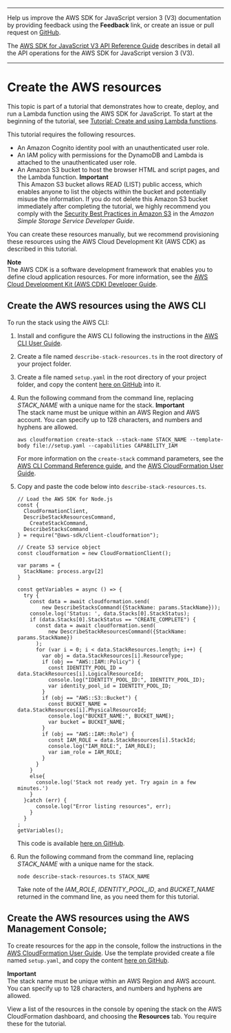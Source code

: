 --------

Help us improve the AWS SDK for JavaScript version 3 \(V3\) documentation by providing feedback using the **Feedback** link, or create an issue or pull request on [GitHub](https://github.com/awsdocs/aws-sdk-for-javascript-v3)\.

 The [AWS SDK for JavaScript V3 API Reference Guide](https://docs.aws.amazon.com/AWSJavaScriptSDK/v3/latest/index.html) describes in detail all the API operations for the AWS SDK for JavaScript version 3 \(V3\)\.

--------

# Create the AWS resources<a name="lambda-create-table-provision-resources"></a>

This topic is part of a tutorial that demonstrates how to create, deploy, and run a Lambda function using the AWS SDK for JavaScript\. To start at the beginning of the tutorial, see [Tutorial: Create and using Lambda functions](lambda-create-table-example.md)\.

This tutorial requires the following resources\.
+  An Amazon Cognito identity pool with an unauthenticated user role\.
+ An IAM policy with permissions for the DynamoDB and Lambda is attached to the unauthenticated user role\.
+ An Amazon S3 bucket to host the browser HTML and script pages, and the Lambda function\.
**Important**  
This Amazon S3 bucket allows READ \(LIST\) public access, which enables anyone to list the objects within the bucket and potentially misuse the information\. If you do not delete this Amazon S3 bucket immediately after completing the tutorial, we highly recommend you comply with the [Security Best Practices in Amazon S3](https://docs.aws.amazon.com/AmazonS3/latest/dev/compM.html) in the *Amazon Simple Storage Service Developer Guide*\. 

You can create these resources manually, but we recommend provisioning these resources using the AWS Cloud Development Kit \(AWS CDK\) as described in this tutorial\.

**Note**  
The AWS CDK is a software development framework that enables you to define cloud application resources\. For more information, see the [AWS Cloud Development Kit \(AWS CDK\) Developer Guide](https://docs.aws.amazon.com/cdk/latest/guide/home.html)\.

## Create the AWS resources using the AWS CLI<a name="lambda-create-table-resources-cli"></a>

To run the stack using the AWS CLI:

1. Install and configure the AWS CLI following the instructions in the [AWS CLI User Guide](https://docs.aws.amazon.com/cli/latest/userguide/cli-chap-welcome.html)\.

1. Create a file named `describe-stack-resources.ts` in the root directory of your project folder\.

1. Create a file named `setup.yaml` in the root directory of your project folder, and copy the content [ here on GitHub](https://github.com/awsdocs/aws-doc-sdk-examples/blob/master/javascriptv3/example_code/lambda/lambda_create_function/setup.yaml) into it\.

1. Run the following command from the command line, replacing *STACK\_NAME* with a unique name for the stack\.
**Important**  
The stack name must be unique within an AWS Region and AWS account\. You can specify up to 128 characters, and numbers and hyphens are allowed\.

   ```
   aws cloudformation create-stack --stack-name STACK_NAME --template-body file://setup.yaml --capabilities CAPABILITY_IAM
   ```

   For more information on the `create-stack` command parameters, see the [AWS CLI Command Reference guide](https://docs.aws.amazon.com/cli/latest/reference/cloudformation/create-stack.html), and the [AWS CloudFormation User Guide](https://docs.aws.amazon.com/AWSCloudFormation/latest/UserGuide/using-cfn-cli-creating-stack.html)\.

1. Copy and paste the code below into `describe-stack-resources.ts`\.

   ```
   // Load the AWS SDK for Node.js
   const {
     CloudFormationClient,
     DescribeStackResourcesCommand,
       CreateStackCommand,
     DescribeStacksCommand
   } = require("@aws-sdk/client-cloudformation");
   
   // Create S3 service object
   const cloudformation = new CloudFormationClient();
   
   var params = {
     StackName: process.argv[2]
   }
   
   const getVariables = async () => {
     try {
       const data = await cloudformation.send(
           new DescribeStacksCommand({StackName: params.StackName}));
       console.log('Status: ', data.Stacks[0].StackStatus);
       if (data.Stacks[0].StackStatus == "CREATE_COMPLETE") {
         const data = await cloudformation.send(
             new DescribeStackResourcesCommand({StackName: params.StackName})
         );
         for (var i = 0; i < data.StackResources.length; i++) {
           var obj = data.StackResources[i].ResourceType;
           if (obj == "AWS::IAM::Policy") {
             const IDENTITY_POOL_ID = data.StackResources[i].LogicalResourceId;
             console.log("IDENTITY_POOL_ID:", IDENTITY_POOL_ID);
             var identity_pool_id = IDENTITY_POOL_ID;
           }
           if (obj == "AWS::S3::Bucket") {
             const BUCKET_NAME = data.StackResources[i].PhysicalResourceId;
             console.log("BUCKET_NAME:", BUCKET_NAME);
             var bucket = BUCKET_NAME;
           }
           if (obj == "AWS::IAM::Role") {
             const IAM_ROLE = data.StackResources[i].StackId;
             console.log("IAM_ROLE:", IAM_ROLE);
             var iam_role = IAM_ROLE;
           }
         }
       }
       else{
         console.log('Stack not ready yet. Try again in a few minutes.')
       }
     }catch (err) {
         console.log("Error listing resources", err);
       }
     }
   ;
   getVariables();
   ```

    This code is available [ here on GitHub](https://github.com/awsdocs/aws-doc-sdk-examples/blob/master/javascriptv3/example_code/lambda/lambda_create_function/describe-stack-resources.ts)\.

1. Run the following command from the command line, replacing *STACK\_NAME* with a unique name for the stack\.

   ```
   node describe-stack-resources.ts STACK_NAME
   ```

   Take note of the *IAM\_ROLE*, *IDENTITY\_POOL\_ID*, and *BUCKET\_NAME* returned in the command line, as you need them for this tutorial\.

## Create the AWS resources using the AWS Management Console;<a name="lambda-create-table-resources-console"></a>

To create resources for the app in the console, follow the instructions in the [AWS CloudFormation User Guide](https://docs.aws.amazon.com/AWSCloudFormation/latest/UserGuide/cfn-console-create-stack.html)\. Use the template provided create a file named `setup.yaml`, and copy the content [here on GitHub](https://github.com/awsdocs/aws-doc-sdk-examples/blob/master/javascriptv3/example_code/lambda/lambda_create_function/setup.yaml)\.

**Important**  
The stack name must be unique within an AWS Region and AWS account\. You can specify up to 128 characters, and numbers and hyphens are allowed\.

View a list of the resources in the console by opening the stack on the AWS CloudFormation dashboard, and choosing the **Resources** tab\. You require these for the tutorial\. 